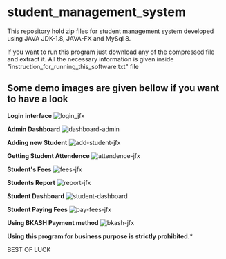 # student_management_system

This repository hold zip files for student management system developed using JAVA JDK-1.8, JAVA-FX and MySql 8.


If you want to run this program just download any of the compressed file and extract it.
All the necessary information is given inside "instruction_for_running_this_software.txt" file

## Some demo images are given bellow if you want to have a look

****Login interface****
![login_jfx](https://user-images.githubusercontent.com/74972180/156934363-540cc548-c4d8-4766-8e97-760a01d3b5a7.png)

****Admin Dashboard****
![dashboard-admin](https://user-images.githubusercontent.com/74972180/156934409-41000ed9-c02f-4272-9aca-6d6fe097420d.png)

****Adding new Student****
![add-student-jfx](https://user-images.githubusercontent.com/74972180/156934433-78b71023-5706-489d-8fbc-a4827921e66f.png)

****Getting Student Attendence****
![attendence-jfx](https://user-images.githubusercontent.com/74972180/156934452-ce243822-490d-43e9-ae20-9009c2abbf9f.png)

****Student's Fees****
![fees-jfx](https://user-images.githubusercontent.com/74972180/156934466-6678d803-21be-4bfa-b7d0-82c874327bb4.png)

****Students Report****
![report-jfx](https://user-images.githubusercontent.com/74972180/156934516-9780e30c-5443-4fb2-b5ac-633392b54b79.png)

****Student Dashboard****
![student-dashboard](https://user-images.githubusercontent.com/74972180/156934539-491437c6-c4b6-42c2-ae20-c09475d0e08e.png)

****Student Paying Fees****
![pay-fees-jfx](https://user-images.githubusercontent.com/74972180/156934546-a7537f4c-f387-410f-906a-82786193012e.png)

****Using BKASH Payment method****
![bkash-jfx](https://user-images.githubusercontent.com/74972180/156934558-8434043b-1ca6-428b-8be0-18a9acc8ee56.png)

****Using this program for business purpose is strictly prohibited.*****

BEST OF LUCK
